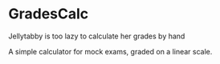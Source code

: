 # GradesCalc
Jellytabby is too lazy to calculate her grades by hand

A simple calculator for mock exams, graded on a linear scale.
